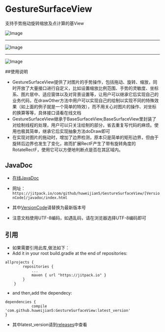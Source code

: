 # GestureSurfaceView
支持手势拖动旋转缩放及点计算的基View

![Image](https://github.com/huweijian5/GestureSurfaceView/blob/master/screenshot/device-2016-12-16-231042.mp4_1481901674.gif)
***
![Image](https://github.com/huweijian5/GestureSurfaceView/blob/master/screenshot/UC%E6%88%AA%E5%9B%BE20161216232559.png)
***
![Image](https://github.com/huweijian5/GestureSurfaceView/blob/master/screenshot/UC%E6%88%AA%E5%9B%BE20161216232849.png)

##使用说明

* GestureSurfaceView提供了对图片的手势操作，包括拖动、旋转、缩放，同时开放了大量接口进行自定义，比如设置缩放比例范围、手势的灵敏度、坐标系、图片居中、适应窗体以及对背景设置等，让用户可以继承它后实现自己的业务代码，在drawOther方法中用户可以实现自己的绘制以实现不同的特殊效果（如上面的例子就是一个简单的特效），而不用关心对图片的操作、对坐标的换算等等，具体接口请看在线文档
* GestureSurfaceView继承于BaseSurfaceView,BaseSurfaceView里封装了对绘制线程的处理，用户可以只关注绘制的部分，省去重复写代码的麻烦。使用也极其简单，继承它后实现抽象方法doDraw即可
* 在实现对图片的拖动时，增加了边界检测，原本只是简单的矩形边界，但由于旋转后边界也发生了变化，故而扩展RectF产生了带有旋转角度的RotateRectF，使用它可以方便地判断点是否在其区域内。

## JavaDoc

* [在线JavaDoc](https://jitpack.io/com/github/huweijian5/GestureSurfaceView/1.0.0/javadoc/index.html)

* 网址：`https://jitpack.io/com/github/huweijian5/GestureSurfaceView/[VersionCode]/javadoc/index.html`
* 其中[VersionCode](https://github.com/huweijian5/GestureSurfaceView/releases)请替换为最新版本号
* 注意文档使用UTF-8编码，如遇乱码，请在浏览器选择UTF-8编码即可

## 引用

* 如果需要引用此库,做法如下：
* Add it in your root build.gradle at the end of repositories:
```
allprojects {
		repositories {
			...
			maven { url "https://jitpack.io" }
		}
	}
```	
* and then,add the dependecy:
```
dependencies {
	        compile 'com.github.huweijian5:GestureSurfaceView:latest_version'
}
```
* 其中latest_version请到[releases](https://github.com/huweijian5/GestureSurfaceView/releases)中查看
